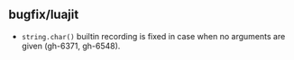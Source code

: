 ## bugfix/luajit

* `string.char()` builtin recording is fixed in case when no arguments are
  given (gh-6371, gh-6548).
